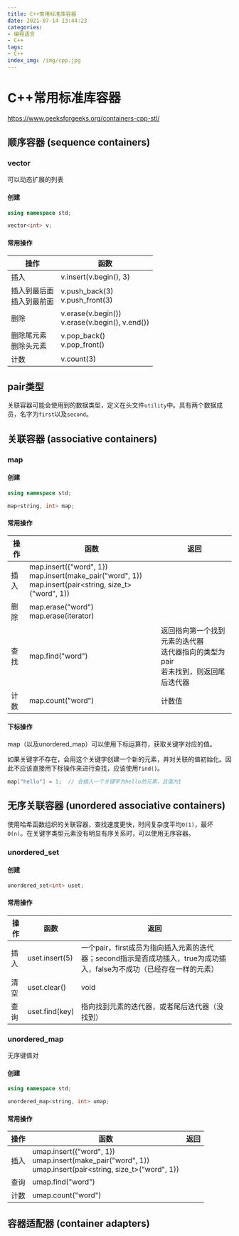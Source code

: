```yaml
---
title: C++常用标准库容器
date: 2021-07-14 13:44:23
categories:
- 编程语言
- C++
tags:
- C++
index_img: /img/cpp.jpg
---
```


# C++常用标准库容器

https://www.geeksforgeeks.org/containers-cpp-stl/

## 顺序容器 (sequence containers)

### vector

可以动态扩展的列表

#### 创建

```c++
using namespace std;

vector<int> v;
```

#### 常用操作

| 操作                           | 函数                                                |
| ------------------------------ | --------------------------------------------------- |
| 插入                           | v.insert(v.begin(), 3)                              |
| 插入到最后面<br />插入到最前面 | v.push_back(3)<br />v.push_front(3)                 |
| 删除                           | v.erase(v.begin())<br />v.erase(v.begin(), v.end()) |
| 删除尾元素<br />删除头元素     | v.pop_back()<br />v.pop_front()                     |
| 计数                           | v.count(3)                                          |

## pair类型

关联容器可能会使用到的数据类型，定义在头文件`utility`中。具有两个数据成员，名字为`first`以及`second`。

## 关联容器 (associative containers)



### map

#### 创建

```c++
using namespace std;

map<string, int> map;
```

#### 常用操作

| 操作 | 函数                                                         | 返回                                                         |
| ---- | ------------------------------------------------------------ | ------------------------------------------------------------ |
| 插入 | map.insert({"word", 1})<br />map.insert(make_pair("word", 1))<br />map.insert(pair<string, size_t>("word", 1)) |                                                              |
| 删除 | map.erase("word")<br />map.erase(iterator)                   |                                                              |
| 查找 | map.find("word")                                             | 返回指向第一个找到元素的迭代器<br />迭代器指向的类型为pair<br />若未找到，则返回尾后迭代器 |
| 计数 | map.count("word")                                            | 计数值                                                       |

#### 下标操作

map（以及unordered_map）可以使用下标运算符，获取关键字对应的值。

如果关键字不存在，会用这个关键字创建一个新的元素，并对关联的值初始化。因此不应该直接用下标操作来进行查找，应该使用`find()`。

```c++
map["hello"] = 1;  // 会插入一个关键字为hello的元素，且值为1
```

## 无序关联容器 (unordered associative containers)

使用哈希函数组织的关联容器，查找速度更快，时间复杂度平均`O(1)`，最坏`O(n)`。在关键字类型元素没有明显有序关系时，可以使用无序容器。

### unordered_set

#### 创建

```c++
unordered_set<int> uset;
```

#### 常用操作


| 操作 | 函数           | 返回                                                         |
| ---- | -------------- | ------------------------------------------------------------ |
| 插入 | uset.insert(5) | 一个pair，first成员为指向插入元素的迭代器；second指示是否成功插入，true为成功插入，false为不成功（已经存在一样的元素） |
| 清空 | uset.clear()   | void                                                         |
| 查询 | uset.find(key) | 指向找到元素的迭代器，或者尾后迭代器（没找到）               |

### unordered_map

无序键值对

#### 创建

```c++
using namespace std;

unordered_map<string, int> umap;
```

#### 常用操作

| 操作 | 函数                                                         | 返回 |
| ---- | ------------------------------------------------------------ | ---- |
| 插入 | umap.insert({"word", 1})<br />umap.insert(make_pair("word", 1))<br />umap.insert(pair<string, size_t>("word", 1)) |      |
| 查询 | umap.find("word")                                            |      |
| 计数 | umap.count("word")                                           |      |

## 容器适配器 (container adapters)

